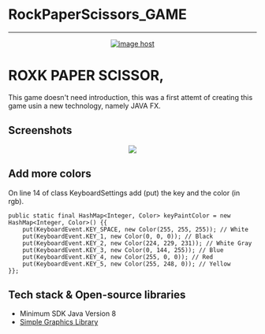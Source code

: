 # RockPaperScissors_GAME
<hr>
<p align="center">
    <a href="https://imgbox.com/OvBMinn7" target="_blank"><img src="https://thumbs2.imgbox.com/57/59/OvBMinn7_t.png" alt="image host"/></a>
</p>

# ROXK PAPER SCISSOR,
This game doesn't need introduction, this was a first attemt of creating this game usin a new technology, namely JAVA FX.


## Screenshots
<p align="center">
  <img src="https://i.ibb.co/SNdn4pS/screenshots.png">
</p>

## Add more colors
On line 14 of class KeyboardSettings add (put) the key and the color (in rgb).
```
public static final HashMap<Integer, Color> keyPaintColor = new HashMap<Integer, Color>() {{
    put(KeyboardEvent.KEY_SPACE, new Color(255, 255, 255)); // White
    put(KeyboardEvent.KEY_1, new Color(0, 0, 0)); // Black
    put(KeyboardEvent.KEY_2, new Color(224, 229, 231)); // White Gray
    put(KeyboardEvent.KEY_3, new Color(0, 144, 255)); // Blue
    put(KeyboardEvent.KEY_4, new Color(255, 0, 0)); // Red
    put(KeyboardEvent.KEY_5, new Color(255, 248, 0)); // Yellow
}};
```

## Tech stack & Open-source libraries
- Minimum SDK Java Version 8
- [Simple Graphics Library](https://github.com/academia-de-codigo/simple-graphics)

